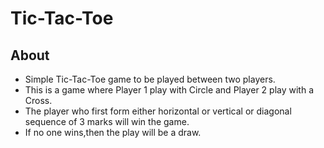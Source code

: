 # Tic-Tac-Toe

## About
- Simple Tic-Tac-Toe game to be played between two players.
- This is a game where Player 1 play with Circle and Player 2 play with a Cross.
- The player who first form either horizontal or vertical or diagonal sequence of 3 marks will win the game.
- If no one wins,then the play will be a draw.

